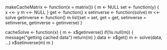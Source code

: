 makeCacheMatrix <- function(x = matrix()) {
     m <- NULL
     set <- function(y) {
         x <<- y
         m <<- NULL
     }
     get <- function() x
     setinverse <- function(solve) m <<- solve
     getinverse <- function() m
     list(set = set, get = get,
          setinverse = setinverse,
          getinverse = getinverse)
 }
 
 cacheSolve <- function(x) {
     m <- x$getinverse()
     if(!is.null(m)) {
         message("getting cached data")
         return(m)
     }
     data <- x$get()
     m <- solve(data, ...)
     x$setinverse(m)
     m
 }
